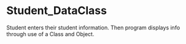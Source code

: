 # Student_DataClass
Student enters their student information. Then program displays info through use of a Class and Object.
